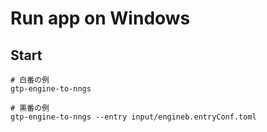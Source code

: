 # Run app on Windows

## Start

```shell
# 白番の例
gtp-engine-to-nngs

# 黒番の例
gtp-engine-to-nngs --entry input/engineb.entryConf.toml
```
